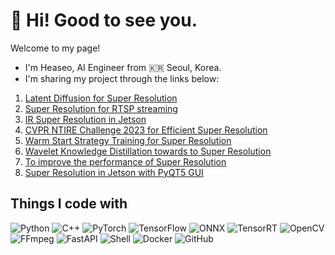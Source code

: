 # 👋 Hi! Good to see you.
Welcome to my page! <br />
- I'm Heaseo, AI Engineer from 🇰🇷 Seoul, Korea.
- I'm sharing my project through the links below:
1. [Latent Diffusion for Super Resolution](https://mire-planet-69a.notion.site/Latent-Diffusion-Super-Resolution-ec0fb7a15e324754938bda197509d950?pvs=4)
2. [Super Resolution for RTSP streaming](https://mire-planet-69a.notion.site/Super-Resolution-for-RTSP-streaming-192217e381994bc692437bcf58339302?pvs=4)
3. [IR Super Resolution in Jetson](https://mire-planet-69a.notion.site/IR-Super-Resolution-in-Jetson-17993a54fa6749dcbec4cca88b749641?pvs=4)
4. [CVPR NTIRE Challenge 2023 for Efficient Super Resolution](https://mire-planet-69a.notion.site/CVPR-NTIRE-Challenge-2023-for-Efficient-Super-Resolution-db1f4bdee26543c9b7878b0dd5d778a6?pvs=4)
5. [Warm Start Strategy Training for Super Resolution](https://mire-planet-69a.notion.site/Warm-Start-Strategy-Training-for-Super-Resolution-79340723b4b3429aa71628e52b22f5a9?pvs=4)
6. [Wavelet Knowledge Distillation towards to Super Resolution](https://mire-planet-69a.notion.site/Wavelet-Knowledge-Distillation-towards-to-Super-Resolution-3b3eadb1cc90460a98763974a6ca08da?pvs=4)
7. [To improve the performance of Super Resolution](https://mire-planet-69a.notion.site/To-improve-the-performance-of-Super-Resolution-82a66d19323045c8b923f7dc1a7a775b?pvs=4)
8. [Super Resolution in Jetson with PyQT5 GUI](https://mire-planet-69a.notion.site/Super-Resolution-in-Jetson-with-PyQT5-GUI-322cde80af0b46fcb7c3f497a2da1401?pvs=4)

## Things I code with
<img alt="Python" src ="https://img.shields.io/badge/Python-3776AB.svg?&style=for-the-badge&logo=Python&logoColor=white"/> <img alt="C++" src ="https://img.shields.io/badge/++-A8B9CC.svg?&style=for-the-badge&logo=C&logoColor=black"/> <img alt="PyTorch" src ="https://img.shields.io/badge/Pytorch-EE4C2C.svg?&style=for-the-badge&logo=PyTorch&logoColor=white"/> <img alt="TensorFlow" src ="https://img.shields.io/badge/TensorFlow-FF6F00.svg?&style=for-the-badge&logo=TensorFlow&logoColor=white"/> <img alt="ONNX" src ="https://img.shields.io/badge/ONNX-005CED.svg?&style=for-the-badge&logo=ONNX&logoColor=white"/> <img alt="TensorRT" src ="https://img.shields.io/badge/TensorRT-76B900.svg?&style=for-the-badge&logo=NVIDIA&logoColor=white"/> <img alt="OpenCV" src ="https://img.shields.io/badge/OpenCV-5C3EE8.svg?&style=for-the-badge&logo=OpenCV&logoColor=white"/> <img alt="FFmpeg" src ="https://img.shields.io/badge/FFmpeg-007808.svg?&style=for-the-badge&logo=FFmpeg&logoColor=white"/> <img alt="FastAPI" src ="https://img.shields.io/badge/FastAPI-009688.svg?&style=for-the-badge&logo=FastAPI&logoColor=white"/> <img alt="Shell" src ="https://img.shields.io/badge/shell-5391FE.svg?&style=for-the-badge&logo=PowerShell&logoColor=white"/> <img alt="Docker" src ="https://img.shields.io/badge/Docker-2496ED.svg?&style=for-the-badge&logo=Docker&logoColor=white"/> <img alt="GitHub" src ="https://img.shields.io/badge/GitHub-181717.svg?&style=for-the-badge&logo=GitHub&logoColor=white"/>

